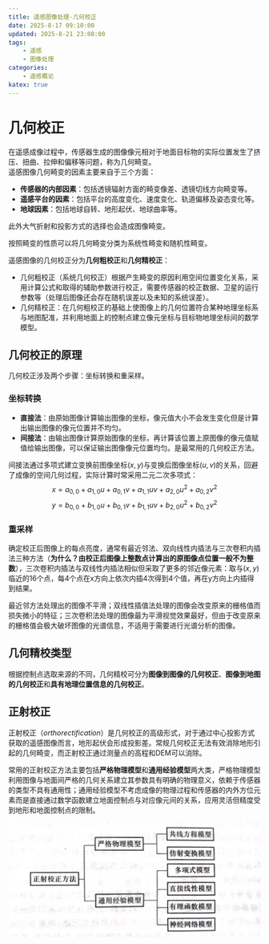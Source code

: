 ```yaml
---
title: 遥感图像处理-几何校正
date: 2025-8-17 09:10:00
updated: 2025-8-21 23:08:00
tags:
    - 遥感
    - 图像处理
categories:
    - 遥感概论
katex: true
---
```


# **几何校正**
在遥感成像过程中，传感器生成的图像像元相对于地面目标物的实际位置发生了挤压、扭曲、拉伸和偏移等问题，称为几何畸变。   
遥感图像几何畸变的因素主要来自于三个方面：  
* **传感器的内部因素**：包括透镜辐射方面的畸变像差、透镜切线方向畸变等。
* **遥感平台的因素**：包括平台的高度变化、速度变化、轨道偏移及姿态变化等。
* **地球因素**：包括地球自转、地形起伏、地球曲率等。     

此外大气折射和投影方式的选择也会造成图像畸变。     

按照畸变的性质可以将几何畸变分类为系统性畸变和随机性畸变。   

遥感图像的几何校正分为**几何粗校正**和**几何精校正**：
* 几何粗校正（系统几何校正）根据产生畸变的原因利用空间位置变化关系，采用计算公式和取得的辅助参数进行校正，需要传感器的校正数据、卫星的运行参数等（处理后图像还会存在随机误差以及未知的系统误差）。
* 几何精校正：在几何粗校正的基础上使图像上的几何位置符合某种地理坐标系与地图配准，并利用地面上的控制点建立像元坐标与目标物地理坐标间的数学模型。
## **几何校正的原理**
几何校正涉及两个步骤：坐标转换和重采样。
### **坐标转换**
* **直接法**：由原始图像计算输出图像的坐标，像元值大小不会发生变化但是计算出输出图像的像元位置并不均匀。
* **间接法**：由输出图像计算原始图像的坐标，再计算该位置上原图像的像元值赋值给输出图像，可以保证输出图像像元位置均匀。是最常用的几何校正方法。   

间接法通过多项式建立变换前图像坐标$(x,y)$与变换后图像坐标$(u,v)$的关系，回避了成像的空间几何过程，实际计算时常采用二元二次多项式：
$$ x=a_{0,0}+a_{1,0}u+a_{0,1}v+a_{1,1}uv+a_{2,0}u^2+a_{0,2}v^2 $$
$$y=b_{0,0}+b_{1,0}u+b_{0,1}v+b_{1,1}uv+b_{2,0}u^2+b_{0,2}v^2  $$

### **重采样**
确定校正后图像上的每点亮度，通常有最近邻法、双向线性内插法与三次卷积内插法三种方法（**为什么？由校正后图像上整数点计算出的原图像点位置一般不为整数**），三次卷积内插法与双线性内插法相似但采取了更多的邻近像元素：取与$(x,y)$临近的16个点，每4个点在x方向上依次内插4次得到4个值，再在y方向上内插得到结果。   

最近邻方法处理出的图像不平滑；双线性插值法处理的图像会改变原来的栅格值而损失微小的特征；三次卷积法处理的图像最为平滑视觉效果最好，但由于改变原来的栅格值会极大破坏图像的光谱信息，不适用于需要进行光谱分析的图像。    

## **几何精校类型**
根据控制点选取来源的不同，几何精校可分为**图像到图像的几何校正**、**图像到地图的几何校正**和**具有地理位置信息的几何校正**。

## **正射校正**
正射校正（$orthorectification$）是几何校正的高级形式，对于通过中心投影方式获取的遥感图像而言，地形起伏会形成投影差。常规几何校正无法有效消除地形引起的几何畸变，而正射校正通过测量点的高程和DEM可以消除。    

常用的正射校正方法主要包括**严格物理模型**和**通用经验模型**两大类，严格物理模型利用图像与地面间严格的几何关系建立其参数具有明确的物理意义，依赖于传感器的类型不具有通用性；通用经验模型不考虑成像的物理过程和传感器的内外方位元素而是直接通过数学函数建立地面控制点与对应像元间的关系，应用灵活但精度受到地形和地面控制点的限制。

![图片1](https://github.com/NanCheng112/NanCheng112.github.io/blob/hexo/source/_posts/remote_sensing/pic_pro-3.jpg?raw=true)   


